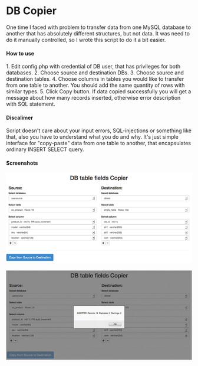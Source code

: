 DB Copier
=========

One time I faced with problem to transfer data from one MySQL database to another that has absolutely different structures, but not data.
It was need to do it manually controlled, so I wrote this script to do it a bit easier.

<h4>How to use</h4>
1. Edit config.php with credential of DB user, that has privileges for both databases.
2. Choose source and destination DBs.
3. Choose source and destination tables.
4. Choose columns in tables you would like to transfer from one table to another. You should add the same quantity of rows with similar types.
5. Click Copy button. If data copied successfully you will get a message about how many records inserted, otherwise error description with SQL statement.

<h4>Discalimer</h4>
Script doesn't care about your input errors, SQL-injections or something like that, also you have to understand what you do and why. It's just simple interface for "copy-paste" data from one table to another, that encapsulates ordinary INSERT SELECT query.

<h4>Screenshots</h4>
<img src="screenshot-1.jpg" /><br><br>
<img src="screenshot-2.jpg" />